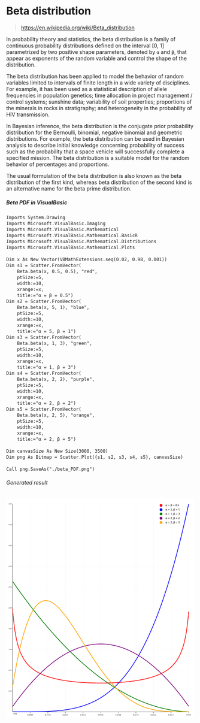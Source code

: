 # Beta distribution

> https://en.wikipedia.org/wiki/Beta_distribution

In probability theory and statistics, the beta distribution is a family of continuous probability distributions defined on the interval [0, 1] parametrized by two positive shape parameters, denoted by ``α`` and ``β``, that appear as exponents of the random variable and control the shape of the distribution.

The beta distribution has been applied to model the behavior of random variables limited to intervals of finite length in a wide variety of disciplines. For example, it has been used as a statistical description of allele frequencies in population genetics; time allocation in project management / control systems; sunshine data; variability of soil properties; proportions of the minerals in rocks in stratigraphy; and heterogeneity in the probability of HIV transmission.

In Bayesian inference, the beta distribution is the conjugate prior probability distribution for the Bernoulli, binomial, negative binomial and geometric distributions. For example, the beta distribution can be used in Bayesian analysis to describe initial knowledge concerning probability of success such as the probability that a space vehicle will successfully complete a specified mission. The beta distribution is a suitable model for the random behavior of percentages and proportions.

The usual formulation of the beta distribution is also known as the beta distribution of the first kind, whereas beta distribution of the second kind is an alternative name for the beta prime distribution.

##### Beta PDF in VisualBasic

```vbnet
Imports System.Drawing
Imports Microsoft.VisualBasic.Imaging
Imports Microsoft.VisualBasic.Mathematical
Imports Microsoft.VisualBasic.Mathematical.BasicR
Imports Microsoft.VisualBasic.Mathematical.Distributions
Imports Microsoft.VisualBasic.Mathematical.Plots

Dim x As New Vector(VBMathExtensions.seq(0.02, 0.98, 0.001))
Dim s1 = Scatter.FromVector(
    Beta.beta(x, 0.5, 0.5), "red",
    ptSize:=5,
    width:=10,
    xrange:=x,
    title:="α = β = 0.5")
Dim s2 = Scatter.FromVector(
    Beta.beta(x, 5, 1), "blue",
    ptSize:=5,
    width:=10,
    xrange:=x,
    title:="α = 5, β = 1")
Dim s3 = Scatter.FromVector(
    Beta.beta(x, 1, 3), "green",
    ptSize:=5,
    width:=10,
    xrange:=x,
    title:="α = 1, β = 3")
Dim s4 = Scatter.FromVector(
    Beta.beta(x, 2, 2), "purple",
    ptSize:=5,
    width:=10,
    xrange:=x,
    title:="α = 2, β = 2")
Dim s5 = Scatter.FromVector(
    Beta.beta(x, 2, 5), "orange",
    ptSize:=5,
    width:=10,
    xrange:=x,
    title:="α = 2, β = 5")

Dim canvasSize As New Size(3000, 3500)
Dim png As Bitmap = Scatter.Plot({s1, s2, s3, s4, s5}, canvasSize)

Call png.SaveAs("./beta_PDF.png")
```

###### Generated result

![](./beta_PDF.png)